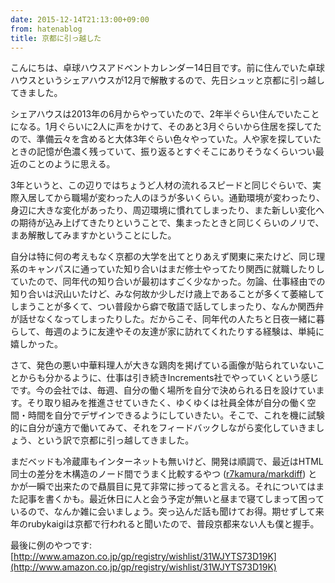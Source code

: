 ```yaml
---
date: 2015-12-14T21:13:00+09:00
from: hatenablog
title: 京都に引っ越した
---
```

こんにちは、卓球ハウスアドベントカレンダー14日目です。前に住んでいた卓球ハウスというシェアハウスが12月で解散するので、先日シュッと京都に引っ越してきました。

シェアハウスは2013年の6月からやっていたので、2年半ぐらい住んでいたことになる。1月ぐらいに2人に声をかけて、そのあと3月ぐらいから住居を探してたので、準備云々を含めると大体3年ぐらい色々やっていた。人や家を探していたときの記憶が色濃く残っていて、振り返るとすぐそこにありそうなくらいつい最近のことのように思える。

3年というと、この辺りではちょうど人材の流れるスピードと同じぐらいで、実際入居してから職場が変わった人のほうが多いくらい。通勤環境が変わったり、身辺に大きな変化があったり、周辺環境に慣れてしまったり、また新しい変化への期待が込み上げてきたりということで、集まったときと同じくらいのノリで、まあ解散してみますかということにした。

自分は特に何の考えもなく京都の大学を出てとりあえず関東に来たけど、同じ理系のキャンパスに通っていた知り合いはまだ修士やってたり関西に就職したりしていたので、同年代の知り合いが最初はすごく少なかった。勿論、仕事経由での知り合いは沢山いたけど、みな何故か少しだけ歳上であることが多くて萎縮してしまうことが多くて、つい普段から癖で敬語で話してしまったり、なんか関西弁が話せなくなってしまったりした。だからこそ、同年代の人たちと日夜一緒に暮らして、毎週のように友達やその友達が家に訪れてくれたりする経験は、単純に嬉しかった。

さて、発色の悪い中華料理人が大きな鶏肉を掲げている画像が貼られていないことからも分かるように、仕事は引き続きIncrements社でやっていくという感じです。今の会社では、毎週、自分の働く場所を自分で決められる日を設けています。そり取り組みを推進させていきたく、ゆくゆくは社員全体が自分の働く空間・時間を自分でデザインできるようにしていきたい。そこで、これを機に試験的に自分が遠方で働いてみて、それをフィードバックしながら変化していきましょう、という訳で京都に引っ越してきました。

まだベッドも冷蔵庫もインターネットも無いけど、開発は順調で、最近はHTML同士の差分を木構造のノード間でうまく比較するやつ ([r7kamura/markdiff](https://github.com/r7kamura/markdiff)) とかが一瞬で出来たので贔屓目に見て非常に捗ってると言える。それについてはまた記事を書くかも。最近休日に人と会う予定が無いと昼まで寝てしまって困っているので、なんか雑に会いましょう。突っ込んだ話も聞けてお得。期せずして来年のrubykaigiは京都で行われると聞いたので、普段京都来ない人も僕と握手。

最後に例のやつです: [http://www.amazon.co.jp/gp/registry/wishlist/31WJYTS73D19K](http://www.amazon.co.jp/gp/registry/wishlist/31WJYTS73D19K)

